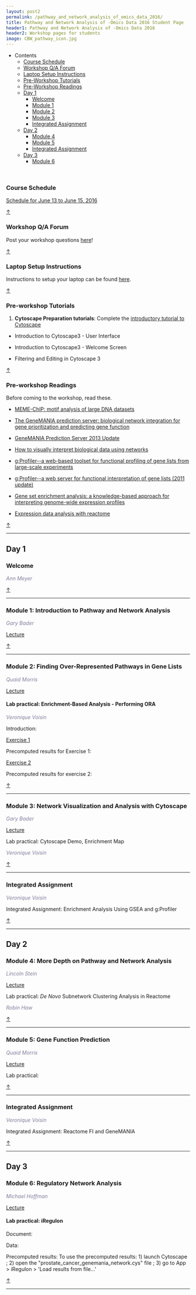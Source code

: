 ```yaml
---
layout: post2
permalink: /pathway_and_network_analysis_of_omics_data_2016/
title: Pathway and Network Analysis of -Omics Data 2016 Student Page
header1: Pathway and Network Analysis of -Omics Data 2016
header2: Workshop pages for students
image: CBW_pathway_icon.jpg
---
```


<ul id="navmenu">
  <li><a id="back_to_top">Contents</a>
     <ul class="sub1">
     <li><a href="#course_schedule">Course Schedule</a></li>
     <li><a href="#q_a_forum">Workshop Q/A Forum</a></li>
     <li><a href="#laptop_setup">Laptop Setup Instructions</a></li>
     <li><a href="#pre_tutorials">Pre-Workshop Tutorials</a></li>
     <li><a href="#pre_readings">Pre-Workshop Readings</a></li>
      <li><a href="#day1">Day 1</a>
         <ul class="sub2">  
           <li><a href="#welcome">Welcome</a></li>
           <li><a href="#module_1">Module 1</a></li>
           <li><a href="#module_2">Module 2</a></li>
           <li><a href="#module_3">Module 3</a></li>
           <li><a href="#assignment1">Integrated Assignment</a></li>
        </ul>
      </li>
       <li><a href="#day_2">Day 2</a>
          <ul class="sub2">
             <li><a href="#module_4">Module 4</a></li>
             <li><a href="#module_5">Module 5</a></li>
             <li><a href="#assignment2">Integrated Assignment</a></li>
           </ul>
       </li>
       <li><a href="#day_3">Day 3</a>
          <ul class="sub2">
             <li><a href="#module_6">Module 6</a></li>
           </ul>
       </li>
    </ul>
  </li>
</ul>  

<br>

###  Course Schedule  <a id="course_schedule"></a>

  <a href="http://bioinformatics-ca.github.io/2016_workshops/pathways/Pathways_2016_Schedule_v3.pdf">Schedule for June 13 to June 15, 2016</a>

[&uarr;](#back_to_top)

###  Workshop Q/A Forum <a id="q_a_forum"></a>

  Post your workshop questions <a href="https://noteapp.com/Pathways2016">here</a>!

[&uarr;](#back_to_top)

###  Laptop Setup Instructions <a id="laptop_setup"></a>

  Instructions to setup your laptop can be found <a href="http://bioinformatics-ca.github.io/2016_workshops/pathways/laptop_setup_instructions.pdf">here</a>.

[&uarr;](#back_to_top)

###  Pre-workshop Tutorials <a id="pre_tutorials"></a>

1) **Cytoscape Preparation tutorials**: Complete the [introductory tutorial to Cytoscape](http://opentutorials.cgl.ucsf.edu/index.php/Portal:Cytoscape3)

* Introduction to Cytoscape3 - User Interface

* Introduction to Cytoscape3 - Welcome Screen

* Filtering and Editing in Cytoscape 3

[&uarr;](#back_to_top)

###  Pre-workshop Readings <a id="pre_readings"></a>

  Before coming to the workshop, read these.
  
  * [MEME-ChIP: motif analysis of large DNA datasets](http://www.ncbi.nlm.nih.gov/pubmed/21486936)
  
  * [The GeneMANIA prediction server: biological network integration for gene prioritization and predicting gene function](http://www.ncbi.nlm.nih.gov/pubmed/20576703)
  
  * [GeneMANIA Prediction Server 2013 Update](http://www.ncbi.nlm.nih.gov/pubmed/23794635)
  
  * [How to visually interpret biological data using networks](http://www.ncbi.nlm.nih.gov/pubmed/19816451)
  
  * [g:Profiler--a web-based toolset for functional profiling of gene lists from large-scale experiments](http://www.ncbi.nlm.nih.gov/pubmed/17478515)
  
  * [g:Profiler--a web server for functional interpretation of gene lists (2011 update)](http://www.ncbi.nlm.nih.gov/pubmed/21646343)
  
  * [Gene set enrichment analysis: a knowledge-based approach for interpreting genome-wide expression profiles](http://www.ncbi.nlm.nih.gov/pubmed/16199517)
  
  * [Expression data analysis with reactome](http://www.ncbi.nlm.nih.gov/pubmed/25754994)

[&uarr;](#back_to_top)  

***

##  Day 1 <a id="day_1"></a>

###  Welcome <a id="welcome"></a>

  *<font color="#827e9c">Ann Meyer</font>* 
<br>

[&uarr;](#back_to_top)

***

###  Module 1: Introduction to Pathway and Network Analysis <a id="module_1"></a>

  *<font color="#827e9c">Gary Bader</font>*
  
  [Lecture](https://bioinformatics.ca/pathways-module-1)

[&uarr;](#back_to_top)

***

###  Module 2: Finding Over-Represented Pathways in Gene Lists <a id="module_2"></a>

  *<font color="#827e9c">Quaid Morris</font>*
  
[Lecture](https://bioinformatics.ca/pathways-module-2)
  
#### Lab practical: Enrichment-Based Analysis - Performing ORA
  *<font color="#827e9c">Veronique Voisin</font>*
  
  Introduction: 
  
  [Exercise 1](http://bioinformatics-ca.github.io/PNAOD_module2_lab_GSEA_2016/)
  
  Precomputed results for Exercise 1: 
  
  [Exercise 2](http://bioinformatics-ca.github.io/PNAOD_module2_lab_gprofiler_2016/)
  
  Precomputed results for exercise 2: 
  


[&uarr;](#back_to_top)

***

###  Module 3: Network Visualization and Analysis with Cytoscape <a id="module_3"></a>

  *<font color="#827e9c">Gary Bader</font>*
  
  [Lecture](https://bioinformatics.ca/pathways-module-3)
  
  Lab practical: Cytoscape Demo, Enrichment Map
  
  *<font color="#827e9c">Veronique Voisin</font>*

[&uarr;](#back_to_top)

***

### Integrated Assignment <a id="assignment1"></a>

*<font color="#827e9c">Veronique Voisin</font>*

Integrated Assignment: Enrichment Analysis Using GSEA and g:Profiler

[&uarr;](#back_to_top)

***

##  Day 2 <a id="day_2"></a>

###  Module 4: More Depth on Pathway and Network Analysis <a id="module_4"></a>

  *<font color="#827e9c">Lincoln Stein</font>*
  
  [Lecture](https://bioinformatics.ca/pathways-module-4)
  
  Lab practical: *De Novo* Subnetwork Clustering Analysis in Reactome
  
  *<font color="#827e9c">Robin Haw</font>*
 
 [&uarr;](#back_to_top) 

***

###  Module 5: Gene Function Prediction  <a id="module_5"></a>

  *<font color="#827e9c">Quaid Morris</font>*
  
  [Lecture](https://bioinformatics.ca/pathways-module-5)
  
  Lab practical:
  
  [&uarr;](#back_to_top)

***

### Integrated Assignment <a id="assignment2"></a>

*<font color="#827e9c">Veronique Voisin</font>*

Integrated Assignment: Reactome FI and GeneMANIA

[&uarr;](#back_to_top)

***

##  Day 3 <a id="day_3"></a>

###  Module 6: Regulatory Network Analysis  <a id="module_6"></a>

  *<font color="#827e9c">Michael Hoffman</font>*
  
[Lecture](https://bioinformatics.ca/pathways-module-6)
  
#### Lab practical: iRegulon

Document:

Data:

Precomputed results:
To use the precomputed results: 1) launch Cytoscape ; 2) open the "prostate_cancer_genemania_network.cys" file ; 3) go to App > iRegulon > 'Load results from file...'


[&uarr;](#back_to_top)  

***
